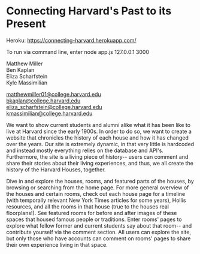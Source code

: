 # Connecting Harvard's Past to its Present

Heroku: https://connecting-harvard.herokuapp.com/

To run via command line, enter node app.js 127.0.0.1 3000

Matthew Miller\
Ben Kaplan\
Eliza Scharfstein\
Kyle Massimilian

<matthewmiller01@college.harvard.edu>\
<bkaplan@college.harvard.edu>\
<eliza_scharfstein@college.harvard.edu>\
<kmassimilian@college.harvard.edu>


We want to show current students and alumni alike what it has been like to live at Harvard since the early 1900s. In order to do so, we want to create a website that chronicles the history of each house and how it has changed over the years. Our site is extremely dynamic, in that very little is hardcoded and instead mostly everything relies on the database and API's. Furthermore, the site is a living piece of history-- users can comment and share their stories about their living experiences, and thus, we all create the history of the Harvard Houses, together. 

Dive in and explore the houses, rooms, and featured parts of the houses, by browsing or searching from the home page. For more general overview of the houses and certain rooms, check out each house page for a timeline (with temporally relevant New York Times articles for some years), Hollis resources, and all the rooms in that house (true to the houses real floorplans!). See featured rooms for before and after images of these spaces that housed famous people or traditions. Enter rooms' pages to explore what fellow former and current students say about that room-- and contribute yourself via the comment section. All users can explore the site, but only those who have accounts can comment on rooms' pages to share their own experience living in that space. 
 
